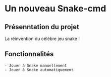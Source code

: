 # Un nouveau Snake-cmd

## Présenntation du projet

La réinvention du célèbre jeu snake !

## Fonctionnalités 

    - Jouer à Snake manuellement
    - Jouer à Snake automatiquement